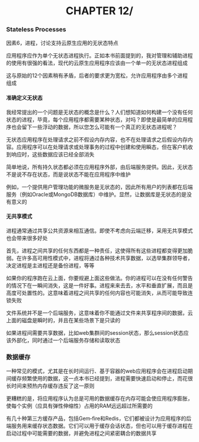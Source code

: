 # <center>CHAPTER 12/<center>

### Stateless Processes

因素6，进程，讨论支持云原生应用的无状态特点

应用程序应作为单个无状态进程执行。正如本书前面提到的，我对管理和辅助进程的使用有很强的看法，现代的云原生应用程序应该由一个单一的无状态进程组成

这与原始的12个因素稍有矛盾，后者的要求更为宽松，允许应用程序由多个进程组成

#### 准确定义无状态

我经常提出的一个问题是无状态的概念是什么？人们想知道如何构建一个没有任何状态的进程，毕竟，每个应用程序都需要某种状态，对吗？即使是最简单的应用程序也会留下一些浮动的数据，所以您怎么可能有一个真正的无状态进程呢？

无状态应用程序在处理请求之前不假设内存内容，也不在处理请求之后假设内存内容。应用程序可以在处理请求或处理事务的过程中创建和使用瞬态，但在客户机收到响应时，这些数据应该已经全部消失

简单地说，所有持久状态都必须在应用程序外部，由后端服务提供。因此，无状态不是说不存在状态，而是说状态不能在应用程序中维护

例如，一个提供用户管理功能的微服务是无状态的，因此所有用户的列表都在后端服务（例如Oracle或MongoDB数据库）中维护。显然，让数据库是无状态的是没有意义的

#### 无共享模式

进程通常通过共享公共资源来相互通信。即使不考虑向云端迁移，采用无共享模式也会带来很多好处

首先，进程之间共享的任何东西都是一种责任，这使得所有这些进程都变得更加脆弱。在许多高可用性模式中，进程将通过各种技术共享数据，以选举集群领导者，决定进程是主进程还是备份进程，等等

如果你的程序跑在云上面，你要规避上面这些做法。你的进程可以在没有任何警告的情况下在一瞬间消失，这是一件好事。进程来来去去，水平和垂直扩展，而且是高度可处置性的。这意味着进程之间共享的任何内容也可能消失，从而可能导致连锁失败

文件系统并不是一个后端服务，这意味着你不能通过文件来共享程序间的数据，云上面的磁盘是瞬时的，并且在某些场景下是只读的

如果进程间需要共享数据，比如web集群间的session状态，那么session状态应该外部化，同时通过一个后端服务存储和读取状态

### 数据缓存

一种常见的模式，尤其是在长时间运行、基于容器的web应用程序会在进程启动期间缓存频繁使用的数据，这一点本书已经提到，进程需要快速启动和停止，而花很长时间来预热内存缓存违反了这一原则

更糟糕的是，将应用程序认为总是可用的数据缓存在内存可能会使应用程序膨胀，使每个实例（应具有弹性伸缩性）占用的RAM远远超过所需要的

有几十种第三方缓存产品，包括Gem‐fire和Redis，它们都被设计为应用程序的后端服务用来缓存状态数据。它们可以用于缓存会话状态，但也可以用于缓存进程在启动过程中可能需要的数据，并避免进程之间紧密耦合的数据共享
